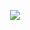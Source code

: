 <!-- https://github.com/kyechan99/capsule-render -->
<p align="center">
<img src="https://capsule-render.vercel.app/api?type=waving&color=timeGradient&height=300&&section=header&text=HI%20THERE!&fontSize=90&fontAlign=50&fontAlignY=30&desc=the%20Vinet_<_Vidarepu_Soltus%20of%20Cio.SSOO-Consite&descAlign=50&descSize=30&descAlignY=60&animation=twinkling" />
</p>
